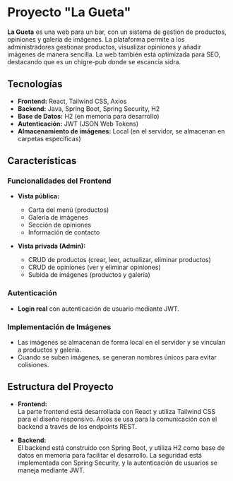 # Proyecto "La Gueta"

**La Gueta** es una web para un bar, con un sistema de gestión de productos, opiniones y galería de imágenes. La plataforma permite a los administradores gestionar productos, visualizar opiniones y añadir imágenes de manera sencilla. La web también está optimizada para SEO, destacando que es un chigre-pub donde se escancia sidra.

## Tecnologías

- **Frontend:** React, Tailwind CSS, Axios
- **Backend:** Java, Spring Boot, Spring Security, H2
- **Base de Datos:** H2 (en memoria para desarrollo)
- **Autenticación:** JWT (JSON Web Tokens)
- **Almacenamiento de imágenes:** Local (en el servidor, se almacenan en carpetas específicas)
  
## Características

### Funcionalidades del Frontend

- **Vista pública:**
  - Carta del menú (productos)
  - Galería de imágenes
  - Sección de opiniones
  - Información de contacto
  
- **Vista privada (Admin):**
  - CRUD de productos (crear, leer, actualizar, eliminar productos)
  - CRUD de opiniones (ver y eliminar opiniones)
  - Subida de imágenes (productos y galería)
  
### Autenticación

- **Login real** con autenticación de usuario mediante JWT.
  
### Implementación de Imágenes

- Las imágenes se almacenan de forma local en el servidor y se vinculan a productos y galería.
- Cuando se suben imágenes, se generan nombres únicos para evitar colisiones.

## Estructura del Proyecto

- **Frontend:**  
  La parte frontend está desarrollada con React y utiliza Tailwind CSS para el diseño responsivo. Axios se usa para la comunicación con el backend a través de los endpoints REST.

- **Backend:**  
  El backend está construido con Spring Boot, y utiliza H2 como base de datos en memoria para facilitar el desarrollo. La seguridad está implementada con Spring Security, y la autenticación de usuarios se maneja mediante JWT.
